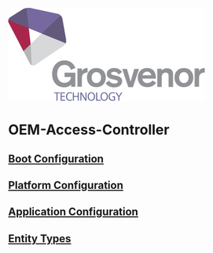 ![](media/0abe22ee2f204ba44e787a8acd1d1bd9.png)

# OEM-Access-Controller

## [Boot Configuration](BootConfiguration/Overview.md)

## [Platform Configuration](PlatformConfiguration/Overview.md)

## [Application Configuration](ApplicationConfiguration/Overview.md)

## [Entity Types](Entities/EntityTypes.md)